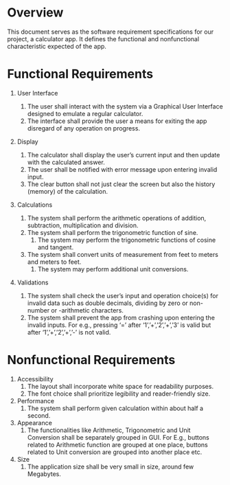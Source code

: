 # Overview
This document serves as the software requirement specifications for our project, a calculator app. It defines the functional and nonfunctional characteristic expected of the app.

# Functional Requirements
1. User Interface
	1. The user shall interact with the system via a Graphical User Interface designed to emulate a regular calculator.
	1. The interface shall provide the user a means for exiting the app disregard of any operation on progress.

1. Display
	1. The calculator shall display the user’s current input and then update with the calculated answer.
	1. The user shall be notified with error message upon entering invalid input.
	1. The clear button shall not just clear the screen but also the history (memory) of the calculation.
1. Calculations
	1. The system shall perform the arithmetic operations of addition, subtraction, multiplication and division.
	1. The system shall perform the trigonometric function of sine.
		1. The system may perform the trigonometric functions of cosine and tangent.
	1. The system shall convert units of measurement from feet to meters and meters to feet.
		1. 	The system may perform additional unit conversions.
1. Validations
	1. The system shall check the user’s input and operation choice(s) for invalid data such as double decimals, dividing by zero or non-number or -arithmetic characters.
	1. The system shall prevent the app from crashing upon entering the invalid inputs. For e.g., pressing ‘=’ after ‘1’,’+’,’2’,’+’,’3’ is valid but after ‘1’,’+’,’2’,’+’,’-’ is not valid.
# Nonfunctional Requirements

1. Accessibility
	1. The layout shall incorporate white space for readability purposes.
	1. The font choice shall prioritize legibility and reader-friendly size.
1. Performance
	1. The system shall perform given calculation within about half a second.
1. Appearance
	1. The functionalities like Arithmetic, Trigonometric and Unit Conversion shall be separately grouped in GUI. For E.g., buttons related to Arithmetic function are grouped at one place, buttons related to Unit conversion are grouped into another place etc.
1. Size
	1. The application size shall be very small in size, around few Megabytes.